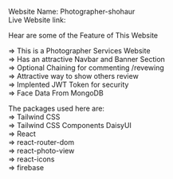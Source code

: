 Website Name: Photographer-shohaur<br/>
Live Website link: <br/>

Hear are some of the  Feature of This Website<br/>

  => This is a Photographer Services Website<br/>
  => Has an attractive Navbar and Banner Section<br/>
  => Optional Chaining for commenting /revewing<br/>
  => Attractive way to show others review<br/>
  => Implented JWT Token for security<br/>
  => Face Data From MongoDB<br/>

The packages used here are:<br/>
   => Tailwind CSS<br/>
   => Tailwind CSS Components DaisyUI<br/>
   => React<br/>
   => react-router-dom<br/>
   => react-photo-view<br/>
   => react-icons<br/>
   => firebase<br/>